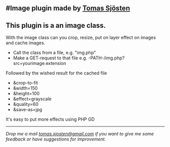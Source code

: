 #Image plugin made by [Tomas Sjösten](http://tomassjosten.se)
-----------------------------

This plugin is a an image class.
---
With the image class can you crop, resize, put on layer effect on images and cache images.

* Call the class from a file, e.g. "img.php"
* Make a GET-request to that file e.g. -PATH-/img.php?src=yourimage.extension

Followed by the wished result for the cached file

  * &crop-to-fit
  * &width=150
  * &height=100
  * &effect=grayscale
  * &quality=60
  * &save-as=jpg

It's easy to put more effects using PHP GD

___
*Drop me a mail tomas.sjosten@gmail.com if you want to give me some feedback or have suggestions for improvement.*
